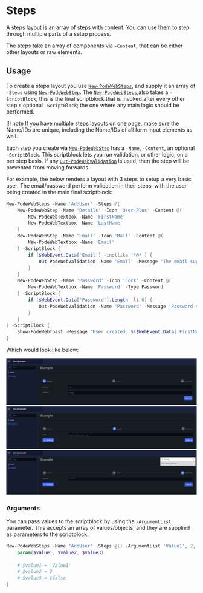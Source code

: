 # Steps

A steps layout is an array of steps with content. You can use them to step through multiple parts of a setup process.

The steps take an array of components via `-Content`, that can be either other layouts or raw elements.

## Usage

To create a steps layout you use [`New-PodeWebSteps`](../../../Functions/Layouts/New-PodeWebSteps), and supply it an array of `-Steps` using [`New-PodeWebStep`](../../../Functions/Layouts/New-PodeWebStep). The [`New-PodeWebSteps`](../../../Functions/Layouts/New-PodeWebSteps),also takes a `-ScriptBlock`, this is the final scriptblock that is invoked after every other step's optional `-ScriptBlock`; the one where any main logic should be performed.

!!! note
    If you have multiple steps layouts on one page, make sure the Name/IDs are unique, including the Name/IDs of all form input elements as well.

Each step you create via [`New-PodeWebStep`](../../../Functions/Layouts/New-PodeWebStep) has a `-Name`, `-Content`, an optional `-ScriptBlock`. This scriptblock lets you run validation, or other logic, on a per step basis. If any [`Out-PodeWebValidation`](../../../Functions/Outputs/Out-PodeWebValidation) is used, then the step will be prevented from moving forwards.

For example, the below renders a layout with 3 steps to setup a very basic user. The email/password perform validation in their steps, with the user being created in the main final scriptblock:

```powershell
New-PodeWebSteps -Name 'AddUser' -Steps @(
    New-PodeWebStep -Name 'Details' -Icon 'User-Plus' -Content @(
        New-PodeWebTextbox -Name 'FirstName'
        New-PodeWebTextbox -Name 'LastName'
    )
    New-PodeWebStep -Name 'Email' -Icon 'Mail' -Content @(
        New-PodeWebTextbox -Name 'Email'
    ) -ScriptBlock {
        if ($WebEvent.Data['Email'] -inotlike '*@*') {
            Out-PodeWebValidation -Name 'Email' -Message 'The email supplied is invalid'
        }
    }
    New-PodeWebStep -Name 'Password' -Icon 'Lock' -Content @(
        New-PodeWebTextbox -Name 'Password' -Type Password
    ) -ScriptBlock {
        if ($WebEvent.Data['Password'].Length -lt 8) {
            Out-PodeWebValidation -Name 'Password' -Message 'Password should be 8+ characters'
        }
    }
) -ScriptBlock {
    Show-PodeWebToast -Message "User created: $($WebEvent.Data['FirstName']) $($WebEvent.Data['LastName'])"
}
```

Which would look like below:

![steps_step_1](../../../images/steps_step_1.png)
![steps_step_2](../../../images/steps_step_2.png)
![steps_step_3](../../../images/steps_step_3.png)

### Arguments

You can pass values to the scriptblock by using the `-ArgumentList` parameter. This accepts an array of values/objects, and they are supplied as parameters to the scriptblock:

```powershell
New-PodeWebSteps -Name 'AddUser' -Steps @() -ArgumentList 'Value1', 2, $false -ScriptBlock {
    param($value1, $value2, $value3)

    # $value1 = 'Value1'
    # $value2 = 2
    # $value3 = $false
}
```
